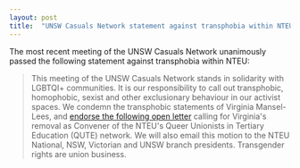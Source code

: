 ```yaml
---
layout: post
title:  "UNSW Casuals Network statement against transphobia within NTEU"
---
```

The most recent meeting of the UNSW Casuals Network unanimously passed the following statement against transphobia within NTEU:

>This meeting of the UNSW Casuals Network stands in solidarity with LGBTQI+ communities. It is our responsibility to call out transphobic, homophobic, sexist and other exclusionary behaviour in our activist spaces. We condemn the transphobic statements of Virginia Mansel-Lees, and [endorse the following open letter](https://docs.google.com/forms/d/1ds1KuZOCzutSVhTRBfRxfVM8JV7BUc7Py135qAFrYWY/) calling for Virginia's removal as Convener of the NTEU's Queer Unionists in Tertiary Education (QUTE) network. We will also email this motion to the NTEU National, NSW, Victorian and UNSW branch presidents. Transgender rights are union business.
